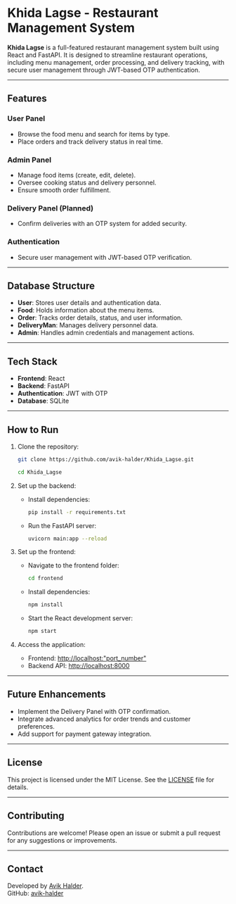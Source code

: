 # Khida Lagse - Restaurant Management System

**Khida Lagse** is a full-featured restaurant management system built using React and FastAPI. It is designed to streamline restaurant operations, including menu management, order processing, and delivery tracking, with secure user management through JWT-based OTP authentication.

---

## Features

### User Panel
- Browse the food menu and search for items by type.
- Place orders and track delivery status in real time.

### Admin Panel
- Manage food items (create, edit, delete).
- Oversee cooking status and delivery personnel.
- Ensure smooth order fulfillment.

### Delivery Panel (Planned)
- Confirm deliveries with an OTP system for added security.

### Authentication
- Secure user management with JWT-based OTP verification.

---

## Database Structure

- **User**: Stores user details and authentication data.
- **Food**: Holds information about the menu items.
- **Order**: Tracks order details, status, and user information.
- **DeliveryMan**: Manages delivery personnel data.
- **Admin**: Handles admin credentials and management actions.

---

## Tech Stack

- **Frontend**: React
- **Backend**: FastAPI
- **Authentication**: JWT with OTP
- **Database**: SQLite

---

## How to Run

1. Clone the repository:
   ```bash
   git clone https://github.com/avik-halder/Khida_Lagse.git
   ```
   ```bash
   cd Khida_Lagse
   ```

2. Set up the backend:
   - Install dependencies:
     ```bash
     pip install -r requirements.txt
     ```
   - Run the FastAPI server:
     ```bash
     uvicorn main:app --reload
     ```

3. Set up the frontend:
   - Navigate to the frontend folder:
     ```bash
     cd frontend
     ```
   - Install dependencies:
     ```bash
     npm install
     ```
   - Start the React development server:
     ```bash
     npm start
     ```

4. Access the application:
   - Frontend: [http://localhost:"port_number"](http://localhost:"port_number")
   - Backend API: [http://localhost:8000](http://localhost:8000)

---

## Future Enhancements
- Implement the Delivery Panel with OTP confirmation.
- Integrate advanced analytics for order trends and customer preferences.
- Add support for payment gateway integration.

---

## License

This project is licensed under the MIT License. See the [LICENSE](LICENSE) file for details.

---

## Contributing

Contributions are welcome! Please open an issue or submit a pull request for any suggestions or improvements.

---

## Contact

Developed by [Avik Halder](https://www.linkedin.com/in/avik-halder-/).  
GitHub: [avik-halder](https://github.com/avik-halder)
